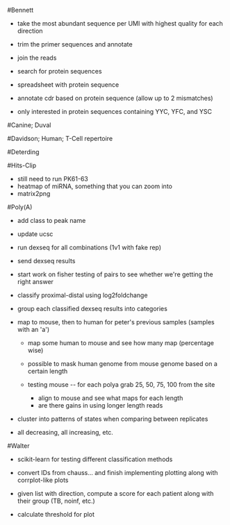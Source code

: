 #Bennett

+ take the most abundant sequence per UMI with highest quality for each direction
+ trim the primer sequences and annotate
+ join the reads
+ search for protein sequences

+ spreadsheet with protein sequence
+ annotate cdr based on protein sequence (allow up to 2 mismatches)
+ only interested in protein sequences containing YYC, YFC, and YSC

#Canine; Duval

#Davidson; Human; T-Cell repertoire

#Deterding

#Hits-Clip

+ still need to run PK61-63
+ heatmap of miRNA, something that you can zoom into
+ matrix2png

#Poly(A)

+ add class to peak name
+ update ucsc
+ run dexseq for all combinations (1v1 with fake rep)
+ send dexseq results

+ start work on fisher testing of pairs to see whether we're getting the right answer

+ classify proximal-distal using log2foldchange
+ group each classified dexseq results into categories

+ map to mouse, then to human for peter's previous samples (samples with an 'a')
    + map some human to mouse and see how many map (percentage wise)
    + possible to mask human genome from mouse genome based on a certain length

    + testing mouse -- for each polya grab 25, 50, 75, 100 from the site
        + align to mouse and see what maps for each length
        + are there gains in using longer length reads

+ cluster into patterns of states when comparing between replicates
+ all decreasing, all increasing, etc.

#Walter

+ scikit-learn for testing different classification methods
+ convert IDs from chauss... and finish implementing plotting along with corrplot-like plots

+ given list with direction, compute a score for each patient along with their group (TB, noinf, etc.)
+ calculate threshold for plot
